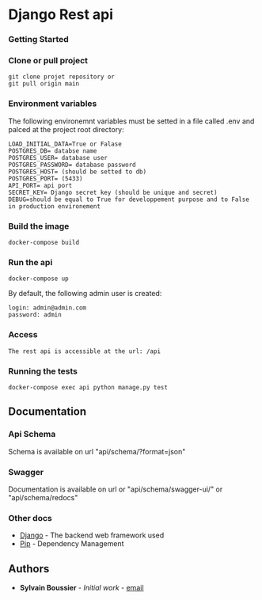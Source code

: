 # Django Rest api

### Getting Started

### Clone or pull project
```
git clone projet repository or
git pull origin main
```
### Environment variables
The following environemnt variables must be setted in a file called .env and palced at the project root directory: 
```
LOAD_INITIAL_DATA=True or Falase
POSTGRES_DB= databse name
POSTGRES_USER= database user
POSTGRES_PASSWORD= database password
POSTGRES_HOST= (should be setted to db)
POSTGRES_PORT= (5433)
API_PORT= api port
SECRET_KEY= Django secret key (should be unique and secret)
DEBUG=should be equal to True for developpement purpose and to False in production environement
```
### Build the image
```
docker-compose build
```
### Run the api
```
docker-compose up
```
By default, the following admin user is created:
```
login: admin@admin.com
password: admin
```
### Access
```
The rest api is accessible at the url: /api
```
### Running the tests
```
docker-compose exec api python manage.py test
```

## Documentation

### Api Schema

Schema is available on url "api/schema/?format=json"

### Swagger

Documentation is available on url or "api/schema/swagger-ui/" or "api/schema/redocs" 

### Other docs

* [Django](https://docs.djangoproject.com/) - The backend web framework used
* [Pip](https://pypi.org/project/pip/) - Dependency Management

## Authors

* **Sylvain Boussier** - *Initial work* - [email](sylvain.boussier@gmail.com)

